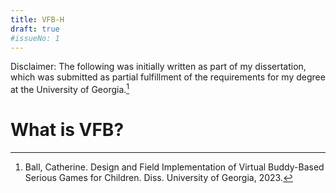 ```yaml
---
title: VFB-H
draft: true
#issueNo: 1
---
```


Disclaimer: The following was initially written as part of my dissertation, which was submitted as partial fulfillment of the requirements for my degree at the University of Georgia.[^diss]

<div class="article-header">

# What is VFB?
</div>

[^diss]: Ball, Catherine. Design and Field Implementation of Virtual Buddy-Based Serious Games for Children. Diss. University of Georgia, 2023.
